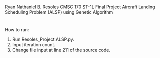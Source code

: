 ####
Ryan Nathaniel B. Resoles
CMSC 170 ST-1L Final Project 
Aircraft Landing Scheduling Problem (ALSP) using Genetic Algorithm
######
#
How to run:
1. Run Resoles_Project.ALSP.py.
2. Input iteration count.
3. Change file input at line 211 of the source code.